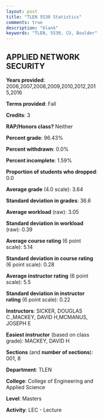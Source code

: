 ```yaml
---
layout: post
title: "TLEN 5530 Statistics"
comments: true
description: "blank"
keywords: "TLEN, 5530, CU, Boulder"
--- 
```

<head>
<script src="https://ajax.googleapis.com/ajax/libs/jquery/2.1.3/jquery.min.js"></script>
<script src="https://dl.dropboxusercontent.com/s/pc42nxpaw1ea4o9/highcharts.js?dl=0"></script>
<!-- <script src="../assets/js/highcharts.js"></script> -->
<style type="text/css">@font-face {
	font-family: "Bebas Neue";
	src: url(https://www.filehosting.org/file/details/544349/BebasNeue%20Regular.otf) format("opentype");
	}
	h1.Bebas { 
		font-family: "Bebas Neue", Verdana, Tahoma;
	}
</style>
</head>
<body>
	<div id="container" style="float: right; width: 45%; height: 88%; margin-left: 2.5%; margin-right: 2.5%;"></div>
	<script language="JavaScript">
		$(document).ready(function() {
		var chart = {type: 'column'};
		var title = {text: 'Grade Distribution'};
		var xAxis = {categories: ['A','B','C','D','F'],crosshair: true};
		var yAxis = {min: 0,title: {text: 'Percentage'}};
		var tooltip = {headerFormat: '<center><b><span style="font-size:20px">{point.key}</span></b></center>',
		               pointFormat: '<td style="padding:0"><b>{point.y:.1f}%</b></td>',
		               footerFormat: '</table>',shared: true,useHTML: true};
		var plotOptions = {column: {pointPadding: 0.0,borderWidth: 0}};  
		var credits = {enabled: false};var series= [{name: 'Percent',data: [65.06,31.33,1.2,2.41,0.0,]}];
		var json = {};
		json.chart = chart;
		json.title = title;
		json.tooltip = tooltip;
		json.xAxis = xAxis;
		json.yAxis = yAxis;  
		json.series = series;
		json.plotOptions = plotOptions;  
		json.credits = credits;
		$('#container').highcharts(json);
	});
	</script>
</body>
			   
## APPLIED NETWORK SECURITY

**Years provided**: 2006,2007,2008,2009,2010,2012,2015,2016

**Terms provided**: Fall

**Credits**: 3

**RAP/Honors class?** Neither

**Percent grade**: 96.43%

**Percent withdrawn**: 0.0%

**Percent incomplete**: 1.59%

**Proportion of students who dropped**: 0.0

**Average grade** (4.0 scale): 3.64

**Standard deviation in grades**: 36.6

**Average workload** (raw): 3.05

**Standard deviation in workload** (raw): 0.39

**Average course rating** (6 point scale): 5.14

**Standard deviation in course rating** (6 point scale): 0.28

**Average instructor rating** (6 point scale): 5.5

**Standard deviation in instructor rating** (6 point scale): 0.22

**Instructors**: SICKER, DOUGLAS C.,MACKEY, DAVID H,MCMANUS, JOSEPH E

**Easiest instructor** (based on class grade): MACKEY, DAVID H

**Sections** (and **number of sections**): 001, 8

**Department**: TLEN

**College**: College of Engineering and Applied Science

**Level**: Masters

**Activity**: LEC - Lecture